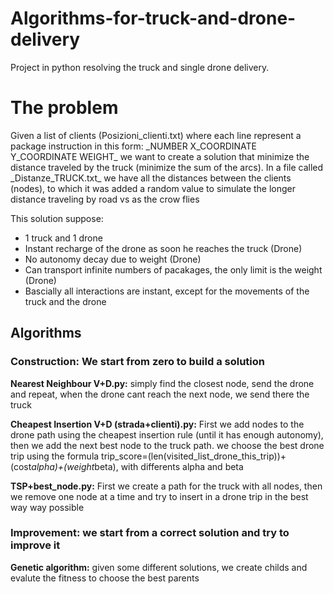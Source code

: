 <h1><strong>Algorithms-for-truck-and-drone-delivery</strong></h1>
Project in python resolving the truck and single drone delivery.

<h1><strong>The problem</strong></h1>
Given a list of clients (Posizioni_clienti.txt) where each line represent a package instruction in this form: _NUMBER X_COORDINATE Y_COORDINATE WEIGHT_ 
we want to create a solution that minimize the distance traveled by the truck (minimize the sum of the arcs).
In a file called _Distanze_TRUCK.txt_ we have all the distances between the clients (nodes), 
to which it was added a random value to simulate the longer distance traveling by road vs as the crow flies

This solution suppose:
- 1 truck and 1 drone
- Instant recharge of the drone as soon he reaches the truck (Drone)
- No autonomy decay due to weight (Drone)
- Can transport infinite numbers of pacakages, the only limit is the weight (Drone)
- Bascially all interactions are instant, except for the movements of the truck and the drone

<h2><strong> Algorithms</strong></h2>
<h3><strong>Construction:</strong> We start from zero to build a solution</h3>
<strong>Nearest Neighbour V+D.py:</strong> simply find the closest node, send the drone and repeat, when the drone cant reach the next node, we send there the truck

<Strong>Cheapest Insertion V+D (strada+clienti).py:</strong> First we add nodes to the drone path using the cheapest insertion rule (until it has enough autonomy), 
                                            then we add the next best node to the truck path. we choose the best drone trip using the formula 
                                            trip_score=(len(visited_list_drone_this_trip))+(cost*alpha)+(weight*beta), with differents alpha and beta
                                            
<strong>TSP+best_node.py:</strong> First we create a path for the truck with all nodes, then we remove one node at a time and try to insert in a drone trip in the best way way possible


<h3><strong>Improvement:</strong> we start from a correct solution and try to improve it</h3>
<strong>Genetic algorithm:</strong> given some different solutions, we create childs and evalute the fitness to choose the best parents



